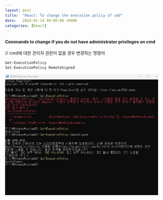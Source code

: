 ```yaml
---
layout: post
title:  "React: To change the execution policy of cmd"
date:   2024-01-14 09:00:00 +0900
categories: [React]
---
```


#### Commands to change if you do not have administrator privileges on cmd   
// cmd에 대한 관리자 권한이 없을 경우 변경하는 명령어   
   
```prompt
Get-ExecutionPolicy
Set-ExecutionPolicy RemoteSigned
```
   
![](https://raw.githubusercontent.com/mmmirrra/mmmirrra.github.io/main/_assets/reactCmdExecutionPolicy.png)
